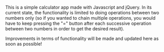 This is a simple calculator app made with Javascript and jQuery. 
In its current state, the functionality is limited to doing operations between two numbers only (so if you wanted to chain multiple operations, you would have to keep pressing the "=" button after each successive operation between two numbers in order to get the desired result).

Improvements in terms of functionality will be made and updated here as soon as possible!

